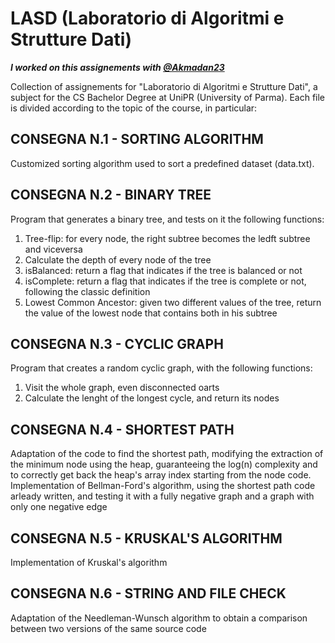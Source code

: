 # LASD (Laboratorio di Algoritmi e Strutture Dati)

***I worked on this assignements with [@Akmadan23](https://github.com/Akmadan23)***

Collection of assignements for "Laboratorio di Algoritmi e Strutture Dati", a subject for the CS Bachelor Degree at UniPR (University of Parma).
Each file is divided according to the topic of the course, in particular:

## CONSEGNA N.1 - SORTING ALGORITHM
Customized sorting algorithm used to sort a predefined dataset (data.txt).

## CONSEGNA N.2 - BINARY TREE
Program that generates a binary tree, and tests on it the following functions:
  1) Tree-flip: for every node, the right subtree becomes the ledft subtree and viceversa
  2) Calculate the depth of every node of the tree
  3) isBalanced: return a flag that indicates if the tree is balanced or not
  4) isComplete: return a flag that indicates if the tree is complete or not, following the classic definition
  5) Lowest Common Ancestor: given two different values of the tree, return the value of the lowest node that contains both in his subtree

## CONSEGNA N.3 - CYCLIC GRAPH
Program that creates a random cyclic graph, with the following functions:
  1) Visit the whole graph, even disconnected oarts
  2) Calculate the lenght of the longest cycle, and return its nodes

## CONSEGNA N.4 - SHORTEST PATH
Adaptation of the code to find the shortest path, modifying the extraction of the minimum node using the heap, 
guaranteeing the log(n) complexity and to correctly get back the heap's array index starting from the node code.
Implementation of  Bellman-Ford's algorithm, using the shortest path code arleady written,
and testing it with a fully negative graph and a graph with only one negative edge

## CONSEGNA N.5 - KRUSKAL'S ALGORITHM
Implementation of Kruskal's algorithm

## CONSEGNA N.6 - STRING AND FILE CHECK
Adaptation of the Needleman-Wunsch algorithm to obtain a comparison between two versions of the same source code

